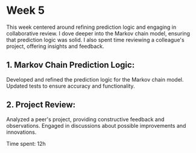 # Week 5

This week centered around refining prediction logic and engaging in collaborative review. I dove deeper into the Markov chain model, ensuring that prediction logic was solid. I also spent time reviewing a colleague's project, offering insights and feedback.

## 1. **Markov Chain Prediction Logic:**

Developed and refined the prediction logic for the Markov chain model.
Updated tests to ensure accuracy and functionality.

## 2. **Project Review:**

Analyzed a peer's project, providing constructive feedback and observations.
Engaged in discussions about possible improvements and innovations.

Time spent: 12h
